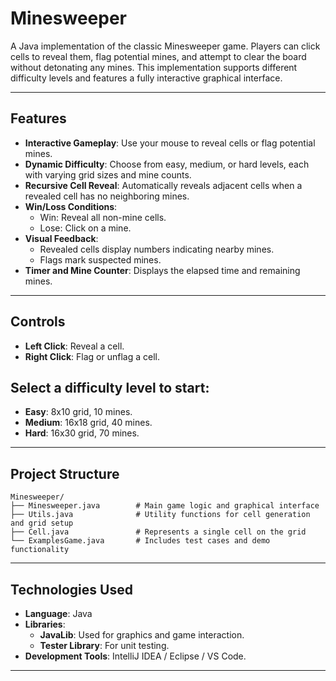 # Minesweeper

A Java implementation of the classic Minesweeper game. Players can click cells to reveal them, flag potential mines, and attempt to clear the board without detonating any mines. This implementation supports different difficulty levels and features a fully interactive graphical interface.

---

## Features
- **Interactive Gameplay**: Use your mouse to reveal cells or flag potential mines.
- **Dynamic Difficulty**: Choose from easy, medium, or hard levels, each with varying grid sizes and mine counts.
- **Recursive Cell Reveal**: Automatically reveals adjacent cells when a revealed cell has no neighboring mines.
- **Win/Loss Conditions**:
  - Win: Reveal all non-mine cells.
  - Lose: Click on a mine.
- **Visual Feedback**:
  - Revealed cells display numbers indicating nearby mines.
  - Flags mark suspected mines.
- **Timer and Mine Counter**: Displays the elapsed time and remaining mines.

---

## Controls
   - **Left Click**: Reveal a cell.
   - **Right Click**: Flag or unflag a cell.
## Select a difficulty level to start:
   - **Easy**: 8x10 grid, 10 mines.
   - **Medium**: 16x18 grid, 40 mines.
   - **Hard**: 16x30 grid, 70 mines.

---

## Project Structure
```
Minesweeper/
├── Minesweeper.java        # Main game logic and graphical interface
├── Utils.java              # Utility functions for cell generation and grid setup
├── Cell.java               # Represents a single cell on the grid
└── ExamplesGame.java       # Includes test cases and demo functionality
```

---

## Technologies Used
- **Language**: Java
- **Libraries**:
  - **JavaLib**: Used for graphics and game interaction.
  - **Tester Library**: For unit testing.
- **Development Tools**: IntelliJ IDEA / Eclipse / VS Code.

---
